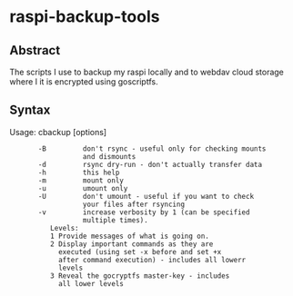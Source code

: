 # raspi-backup-tools
## Abstract
The scripts I use to backup my raspi locally and to webdav cloud storage where I it is encrypted using goscriptfs.

## Syntax
Usage: cbackup [options]
```
       -B         don't rsync - useful only for checking mounts
                  and dismounts
       -d         rsync dry-run - don't actually transfer data
       -h         this help
       -m         mount only
       -u         umount only
       -U         don't umount - useful if you want to check
                  your files after rsyncing
       -v         increase verbosity by 1 (can be specified 
                  multiple times).
		  Levels:
		  1 Provide messages of what is going on. 
		  2 Display important commands as they are 
		    executed (using set -x before and set +x 
		    after command execution) - includes all lowerr
		    levels
		  3 Reveal the gocryptfs master-key - includes
		    all lower levels
```
